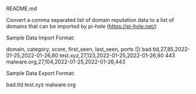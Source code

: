 README.md

Convert a comma separated list of domain reputation data to a list of domains that can be imported by pi-hole (https://pi-hole.net/)

Sample Data Import Format:

domain, category, score, first_seen, last_seen, ports (|)
bad.tld,27,85,2022-01-25,2022-01-26,80
test.xyz,27,123,2022-01-25,2022-01-26,80 443
malware.org,27,104,2022-01-25,2022-01-26,443

Sample Data Export Format:

bad.tld
test.xyz
malware.org